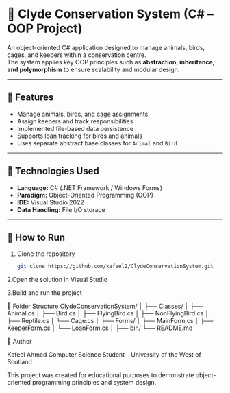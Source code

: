 # 🐾 Clyde Conservation System (C# – OOP Project)

An object-oriented C# application designed to manage animals, birds, cages, and keepers within a conservation centre.  
The system applies key OOP principles such as **abstraction, inheritance, and polymorphism** to ensure scalability and modular design.

---

## 🧠 Features
- Manage animals, birds, and cage assignments  
- Assign keepers and track responsibilities  
- Implemented file-based data persistence  
- Supports loan tracking for birds and animals  
- Uses separate abstract base classes for `Animal` and `Bird`

---

## 🧱 Technologies Used
- **Language:** C# (.NET Framework / Windows Forms)  
- **Paradigm:** Object-Oriented Programming (OOP)  
- **IDE:** Visual Studio 2022  
- **Data Handling:** File I/O storage  

---

## 🚀 How to Run
1. Clone the repository  
   ```bash
   git clone https://github.com/kafeel2/ClydeConservationSystem.git
2.Open the solution in Visual Studio

3.Build and run the project

📂 Folder Structure
ClydeConservationSystem/
│
├── Classes/
│   ├── Animal.cs
│   ├── Bird.cs
│   ├── FlyingBird.cs
│   ├── NonFlyingBird.cs
│   ├── Reptile.cs
│   └── Cage.cs
│
├── Forms/
│   ├── MainForm.cs
│   ├── KeeperForm.cs
│   └── LoanForm.cs
│
├── bin/
└── README.md

👤 Author

Kafeel Ahmed
Computer Science Student – University of the West of Scotland

This project was created for educational purposes to demonstrate object-oriented programming principles and system design.
